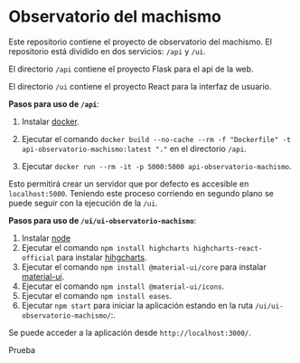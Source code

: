 Observatorio del machismo
=======================
Este repositorio contiene el proyecto de observatorio del machismo. El repositorio está dividido en dos servicios: `/api` y `/ui`. 

El directorio `/api` contiene el proyecto Flask para el api de la web.

El directorio `/ui` contiene el proyecto React para la interfaz de usuario.

**Pasos para uso de `/api`**:

1. Instalar [docker](https://docs.docker.com/docker-for-windows/install/).

2. Ejecutar el comando `docker build --no-cache --rm -f "Dockerfile" -t api-observatorio-machismo:latest "."` en el directorio `/api`.
3. Ejecutar `docker run --rm -it -p 5000:5000 api-observatorio-machismo`.

Esto permitirá crear un servidor que por defecto es accesible en `localhost:5000`. Teniendo este proceso corriendo en segundo plano se puede seguir con la ejecución de la `/ui`.

**Pasos para uso de `/ui/ui-observatorio-machismo`**:

1. Instalar [node](https://nodejs.org/en/)
2. Ejecutar el comando `npm install highcharts highcharts-react-official` para instalar [hihgcharts](https://github.com/highcharts/highcharts-react).
3. Ejecutar el comando `npm install @material-ui/core` para instalar [material-ui](https://material-ui.com/es/).
4. Ejecutar el comando `npm install @material-ui/icons`.
5. Ejecutar el comando `npm install eases`.
6. Ejecutar `npm start` para iniciar la aplicación estando en la ruta `/ui/ui-observatorio-machismo/`:.

Se puede acceder a la aplicación desde `http://localhost:3000/`.

Prueba
